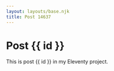 ```yaml
---
layout: layouts/base.njk
title: Post 14637
---
```


# Post {{ id }}

This is post {{ id }} in my Eleventy project.
